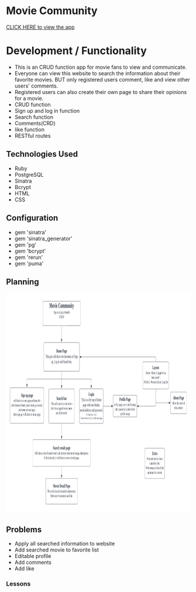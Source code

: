 <h1>Movie Community</h1>

<a href="">CLICK HERE to view the app</a>

<h1>Development / Functionality</h1>
<ul>
    <li> This is an CRUD function app for movie fans to view and communicate.</li>
    <li> Everyone can view this website to search the information about their favorite movies. BUT only registered users comment, like and view other users' comments. 
    <li> Registered users can also create their own page to share their opinions for a movie.</li>
    <li>CRUD function</li>
    <li>Sign up and log in function</li>
    <li>Search function</li>
    <li>Comments(CRD)</li>
    <li>like function</li>
    <li>RESTful routes</li>
</ul>

<h2>Technologies Used</h2>
<ul>
    <li>Ruby</li>
    <li>PostgreSQL</li>
    <li>Sinatra</li>
    <li>Bcrypt</li>
    <li>HTML</li>
    <li>CSS</li>
</ul>

<h2>Configuration</h2>
<ul>
    <li>gem 'sinatra'</li>
    <li>gem 'sinatra_generator'</li>
    <li>gem 'pg'</li>
    <li>gem 'bcrypt'</li>
    <li>gem 'rerun'</li>
    <li>gem 'puma'</li>
</ul>

<h2>Planning</h2>
<img src="/Wireframe.png" alt="wireframe" style="height:600px; width:700px;"/>
<h2>Problems</h2>
<ul>
    <li>Apply all searched information to website</li>
    <li>Add searched movie to favorite list</li>
    <li>Editable profile</li>
    <li>Add comments</li>
    <li>Add like</li>
</ul>
<h3>Lessons</h3>



    